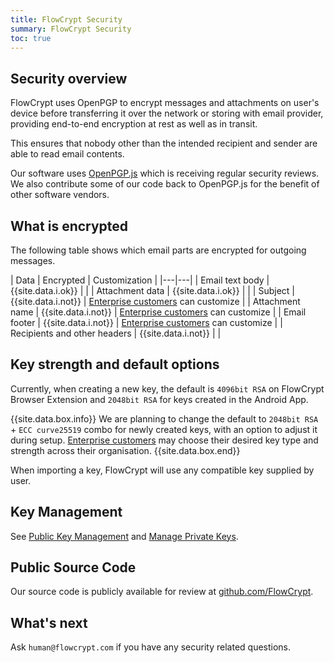 ```yaml
---
title: FlowCrypt Security
summary: FlowCrypt Security
toc: true
---
```


## Security overview

FlowCrypt uses OpenPGP to encrypt messages and attachments on user's device before transferring it over the network or storing with email provider, providing end-to-end encryption at rest as well as in transit.

This ensures that nobody other than the intended recipient and sender are able to read email contents.

Our software uses [OpenPGP.js](https://github.com/openpgpjs/openpgpjs) which is receiving regular security reviews. We also contribute some of our code back to OpenPGP.js for the benefit of other software vendors.

## What is encrypted

The following table shows which email parts are encrypted for outgoing messages.

| Data | Encrypted | Customization |
|---|---|
| Email text body | {{site.data.i.ok}} | |
| Attachment data | {{site.data.i.ok}} | |
| Subject | {{site.data.i.not}} | [Enterprise customers](../business/enterprise.html) can customize | 
| Attachment name | {{site.data.i.not}} | [Enterprise customers](../business/enterprise.html) can customize | 
| Email footer | {{site.data.i.not}} | [Enterprise customers](../business/enterprise.html) can customize |
| Recipients and other headers | {{site.data.i.not}} | |

## Key strength and default options

Currently, when creating a new key, the default is `4096bit RSA` on FlowCrypt Browser Extension and `2048bit RSA` for keys created in the Android App.

{{site.data.box.info}}
We are planning to change the default to `2048bit RSA` + `ECC curve25519` combo for newly created keys, with an option to adjust it during setup. [Enterprise customers](../business/enterprise.html) may choose their desired key type and strength across their organisation.
{{site.data.box.end}}

When importing a key, FlowCrypt will use any compatible key supplied by user.

## Key Management

See [Public Key Management](manage-public-keys.html) and [Manage Private Keys](manage-private-keys.html).

## Public Source Code

Our source code is publicly available for review at [github.com/FlowCrypt](https://github.com/FlowCrypt/).

## What's next

Ask `human@flowcrypt.com` if you have any security related questions.